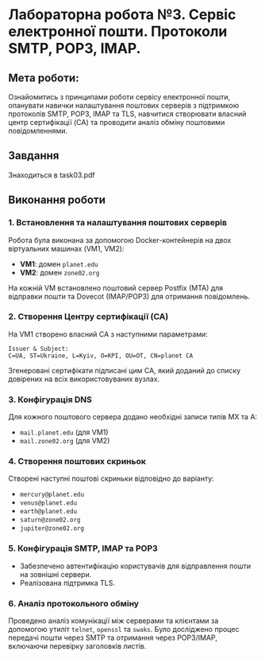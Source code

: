 # Лабораторна робота №3. Сервіс електронної пошти. Протоколи SMTP, POP3, IMAP.

## Мета роботи:

Ознайомитись з принципами роботи сервісу електронної пошти, опанувати навички налаштування поштових серверів з підтримкою протоколів SMTP, POP3, IMAP та TLS, навчитися створювати власний центр сертифікації (CA) та проводити аналіз обміну поштовими повідомленнями.

## Завдання

Знаходиться в task03.pdf

## Виконання роботи

### 1. Встановлення та налаштування поштових серверів

Робота була виконана за допомогою Docker-контейнерів на двох віртуальних машинах (VM1, VM2):

* **VM1**: домен `planet.edu`
* **VM2**: домен `zone02.org`

На кожній VM встановлено поштовий сервер Postfix (MTA) для відправки пошти та Dovecot (IMAP/POP3) для отримання повідомлень.

### 2. Створення Центру сертифікації (CA)

На VM1 створено власний CA з наступними параметрами:

```
Issuer & Subject:
C=UA, ST=Ukraine, L=Kyiv, O=KPI, OU=OT, CN=planet CA
```

Згенеровані сертифікати підписані цим CA, який доданий до списку довірених на всіх використовуваних вузлах.

### 3. Конфігурація DNS

Для кожного поштового сервера додано необхідні записи типів MX та A:

* `mail.planet.edu` (для VM1)
* `mail.zone02.org` (для VM2)

### 4. Створення поштових скриньок

Створені наступні поштові скриньки відповідно до варіанту:

* `mercury@planet.edu`
* `venus@planet.edu`
* `earth@planet.edu`
* `saturn@zone02.org`
* `jupiter@zone02.org`

### 5. Конфігурація SMTP, IMAP та POP3

* Забезпечено автентифікацію користувачів для відправлення пошти на зовнішні сервери.
* Реалізована підтримка TLS.

### 6. Аналіз протокольного обміну

Проведено аналіз комунікації між серверами та клієнтами за допомогою утиліт `telnet`, `openssl` та `swaks`. Було досліджено процес передачі пошти через SMTP та отримання через POP3/IMAP, включаючи перевірку заголовків листів.